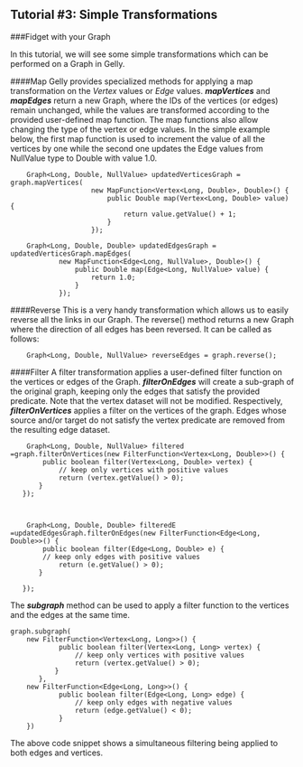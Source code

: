 ## Tutorial #3: Simple Transformations
###Fidget with your Graph

In this tutorial, we will see some simple transformations which can be performed on a Graph in Gelly.

####Map
Gelly provides specialized methods for applying a map transformation on the *Vertex* values or *Edge* values. ***mapVertices*** and ***mapEdges*** return a new Graph, where the IDs of the vertices (or edges) remain unchanged, while the values are transformed according to the provided user-defined map function. The map functions also allow changing the type of the vertex or edge values.
In the simple example below, the first map function is used to increment the value of all the vertices by one while the second one updates the Edge values from NullValue type to Double with value 1.0.


		Graph<Long, Double, NullValue> updatedVerticesGraph = graph.mapVertices(
						new MapFunction<Vertex<Long, Double>, Double>() {
							public Double map(Vertex<Long, Double> value) {
								return value.getValue() + 1;
							}
						});

		Graph<Long, Double, Double> updatedEdgesGraph = updatedVerticesGraph.mapEdges(
				new MapFunction<Edge<Long, NullValue>, Double>() {
					public Double map(Edge<Long, NullValue> value) {
						return 1.0;
					}
				});

####Reverse
This is a very handy transformation which allows us to easily reverse all the links in our Graph. The reverse() method returns a new Graph where the direction of all edges has been reversed. It can be called as follows:	
		
		Graph<Long, Double, NullValue> reverseEdges = graph.reverse();

####Filter
A filter transformation applies a user-defined filter function on the vertices or edges of the Graph. ***filterOnEdges*** will create a sub-graph of the original graph, keeping only the edges that satisfy the provided predicate. Note that the vertex dataset will not be modified. Respectively, ***filterOnVertices*** applies a filter on the vertices of the graph. Edges whose source and/or target do not satisfy the vertex predicate are removed from the resulting edge dataset.



		Graph<Long, Double, NullValue> filtered =graph.filterOnVertices(new FilterFunction<Vertex<Long, Double>>() {
		   	public boolean filter(Vertex<Long, Double> vertex) {
				// keep only vertices with positive values
				return (vertex.getValue() > 0);
		   }
	   });
		
		

		Graph<Long, Double, Double> filteredE =updatedEdgesGraph.filterOnEdges(new FilterFunction<Edge<Long, Double>>() {
		   	public boolean filter(Edge<Long, Double> e) {
            // keep only edges with positive values
				return (e.getValue() > 0);
		   }

	   });


The ***subgraph*** method can be used to apply a filter function to the vertices and the edges at the same time.


    graph.subgraph(
		new FilterFunction<Vertex<Long, Long>>() {
			   	public boolean filter(Vertex<Long, Long> vertex) {
					// keep only vertices with positive values
					return (vertex.getValue() > 0);
			   }
		   },
		new FilterFunction<Edge<Long, Long>>() {
				public boolean filter(Edge<Long, Long> edge) {
					// keep only edges with negative values
					return (edge.getValue() < 0);
				}
		})

The above code snippet shows a simultaneous filtering being applied to both edges and vertices.